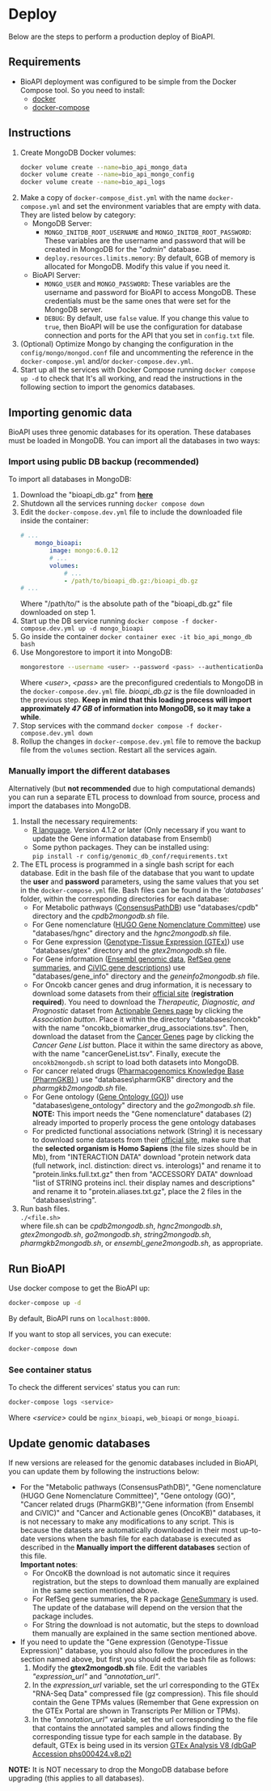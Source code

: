 # Deploy

Below are the steps to perform a production deploy of BioAPI.


## Requirements

- BioAPI deployment was configured to be simple from the Docker Compose tool. So you need to install:
    - [docker](https://docs.docker.com/desktop/#download-and-install)
    - [docker-compose](https://docs.docker.com/compose/install/)


## Instructions

1. Create MongoDB Docker volumes:
    ```bash
    docker volume create --name=bio_api_mongo_data
    docker volume create --name=bio_api_mongo_config
    docker volume create --name=bio_api_logs
    ```
2. Make a copy of `docker-compose_dist.yml` with the name `docker-compose.yml` and set the environment variables that are empty with data. They are listed below by category:
    - MongoDB Server:
        - `MONGO_INITDB_ROOT_USERNAME` and `MONGO_INITDB_ROOT_PASSWORD`: These variables are the username and password that will be created in MongoDB for the "*admin*" database.  
        - `deploy.resources.limits.memory`: By default, 6GB of memory is allocated for MongoDB. Modify this value if you need it.  
    - BioAPI Server:
        - `MONGO_USER` and `MONGO_PASSWORD`: These variables are the username and password for BioAPI to access MongoDB. These credentials must be the same ones that were set for the MongoDB server.
        - `DEBUG`: By default, use `false` value. If you change this value to `true`, then BioAPI will be use the configuration for database connection and ports for the API that you set in `config.txt` file.
3. (Optional) Optimize Mongo by changing the configuration in the `config/mongo/mongod.conf` file and uncommenting the reference in the `docker-compose.yml` and/or `docker-compose.dev.yml`.
4. Start up all the services with Docker Compose running `docker compose up -d` to check that It's all working, and read the instructions in the following section to import the genomics databases.


## Importing genomic data

BioAPI uses three genomic databases for its operation. These databases must be loaded in MongoDB. You can import all the databases in two ways:


### Import using public DB backup (recommended)

To import all databases in MongoDB:
 
1. Download the "bioapi_db.gz" from **[here](https://drive.google.com/file/d/1oBdhC-XoJn-VNEIEpfMWB2Gna--WZ1Wa/view?usp=sharing)**
2. Shutdown all the services running `docker compose down`
3. Edit the `docker-compose.dev.yml` file to include the downloaded file inside the container:
    ```yml
    # ...
        mongo_bioapi:
            image: mongo:6.0.12
            # ...
            volumes:
                # ...
                - /path/to/bioapi_db.gz:/bioapi_db.gz
    # ...
    ```
	Where "/path/to/" is the absolute path of the "bioapi_db.gz" file downloaded on step 1.
4. Start up the DB service running `docker compose -f docker-compose.dev.yml up -d mongo_bioapi`
5. Go inside the container `docker container exec -it bio_api_mongo_db bash`
6. Use Mongorestore to import it into MongoDB:
    ```bash
    mongorestore --username <user> --password <pass> --authenticationDatabase admin --gzip --archive=/bioapi_db.gz
    ```
   Where *\<user\>*, *\<pass\>* are the preconfigured credentials to MongoDB in the `docker-compose.dev.yml` file. *bioapi_db.gz* is the file downloaded in the previous step. **Keep in mind that this loading process will import approximately *47 GB* of information into MongoDB, so it may take a while**.
7. Stop services with the command `docker compose -f docker-compose.dev.yml down`
8. Rollup the changes in `docker-compose.dev.yml` file to remove the backup file from the `volumes` section. Restart all the services again.


### Manually import the different databases

Alternatively (but **not recommended** due to high computational demands) you can run a separate ETL process to download from source, process and import the databases into MongoDB.

1. Install the necessary requirements:  
    - [R language](https://www.r-project.org/). Version 4.1.2 or later (Only necessary if you want to update the Gene information database from Ensembl)
    - Some python packages. They can be installed using:  
        `pip install -r config/genomic_db_conf/requirements.txt`  
2. The ETL process is programmed in a single bash script for each database. Edit in the bash file of the database that you want to update the **user** and **password** parameters, using the same values that you set in the `docker-compose.yml` file. Bash files can be found in the *'databases'* folder, within the corresponding directories for each database:  
    - For Metabolic pathways ([ConsensusPathDB](http://cpdb.molgen.mpg.de/)) use "databases/cpdb" directory and the *cpdb2mongodb.sh* file.
    - For Gene nomenclature ([HUGO Gene Nomenclature Committee](https://www.genenames.org/)) use "databases/hgnc" directory and the *hgnc2mongodb.sh* file.
    - For Gene expression ([Genotype-Tissue Expression (GTEx)](https://gtexportal.org/home/)) use "databases/gtex" directory and the *gtex2mongodb.sh* file.
    - For Gene information ([Ensembl genomic data](https://www.ensembl.org/biomart/martview/), [RefSeq gene summaries](https://www.ncbi.nlm.nih.gov/refseq/), and [CiVIC gene descriptions](https://civicdb.org/welcome)) use "databases/gene_info" directory and the *geneinfo2mongodb.sh* file.  
    - For Oncokb cancer genes and drug information, it is necessary to download some datasets from their [official site](https://www.oncokb.org/actionableGenes) (**registration required**). You need to download the _Therapeutic, Diagnostic, and Prognostic_ dataset from [Actionable Genes page](https://www.oncokb.org/actionableGenes) by clicking the _Association button_. Place it within the directory "databases/oncokb" with the name "oncokb_biomarker_drug_associations.tsv". Then, download the dataset from the [Cancer Genes](https://www.oncokb.org/cancerGenes) page by clicking the _Cancer Gene List_ button. Place it within the same directory as above, with the name "cancerGeneList.tsv". Finally, execute the `oncokb2mongodb.sh` script to load both datasets into MongoDB.
    - For cancer related drugs ([Pharmacogenomics Knowledge Base (PharmGKB) ](https://www.pharmgkb.org/))  use "databases\pharmGKB" directory and the *pharmgkb2mongodb.sh* file.
	- For Gene ontology ([Gene Ontology (GO)](http://geneontology.org/)) use "databases\gene_ontology" directory and the *go2mongodb.sh* file. **NOTE:** This import needs the "Gene nomenclature" databases (2) already imported to properly process the gene ontology databases
    - For predicted functional associations network (String) it is necessary to download some datasets from their [official site](https://string-db.org/cgi/download), make sure that the **selected organism is Homo Sapiens** (the file sizes should be in Mb), from "INTERACTION DATA" download "protein network data (full network, incl. distinction: direct vs. interologs)" and rename it to "protein.links.full.txt.gz" then from "ACCESSORY DATA" download "list of STRING proteins incl. their display names and descriptions" and rename it to "protein.aliases.txt.gz", place the 2 files in the "databases\string".
3. Run bash files.  
    `./<file.sh>`  
    where file.sh can be *cpdb2mongodb.sh*, *hgnc2mongodb.sh*, *gtex2mongodb.sh*, *go2mongodb.sh*, *string2mongodb.sh*, *pharmgkb2mongodb.sh*, or *ensembl_gene2mongodb.sh*, as appropriate.  

## Run BioAPI
Use docker compose to get the BioAPI up:

```bash
docker-compose up -d
```

By default, BioAPI runs on `localhost:8000`.  

If you want to stop all services, you can execute:

```bash
docker-compose down
```


### See container status

To check the different services' status you can run:

```bash
docker-compose logs <service>
```

Where  *\<service\>* could be `nginx_bioapi`, `web_bioapi` or `mongo_bioapi`.


## Update genomic databases
If new versions are released for the genomic databases included in BioAPI, you can update them by following the instructions below:  
- For the "Metabolic pathways (ConsensusPathDB)", "Gene nomenclature (HUGO Gene Nomenclature Committee)", "Gene ontology (GO)", "Cancer related drugs (PharmGKB)","Gene information (from Ensembl and CiVIC)" and "Cancer and Actionable genes (OncoKB)" databases, it is not necessary to make any modifications to any script. This is because the datasets are automatically downloaded in their most up-to-date versions when the bash file for each database is executed as described in the **Manually import the different databases** section of this file.  
**Important notes**: 
  - For OncoKB the download is not automatic since it requires registration, but the steps to download them manually are explained in the same section mentioned above.  
  - For RefSeq gene summaries, the R package [GeneSummary](https://bioconductor.org/packages/release/data/annotation/html/GeneSummary.html) is used. The update of the database will depend on the version that the package includes. 
  - For String the download is not automatic, but the steps to download them manually are explained in the same section mentioned above.
- If you need to update the "Gene expression (Genotype-Tissue Expression)" database, you should also follow the procedures in the section named above, but first you should edit the bash file as follows:  
    1. Modify the **gtex2mongodb.sh** file. Edit the variables *"expression_url"* and *"annotation_url"*.
    1. In the *expression_url* variable, set the url corresponding to the GTEx "RNA-Seq Data" compressed file (gz compression). This file should contain the Gene TPMs values (Remember that Gene expression on the GTEx Portal are shown in Transcripts Per Million or TPMs).
    1. In the *"annotation_url"* variable, set the url corresponding to the file that contains the annotated samples and allows finding the corresponding tissue type for each sample in the database.
  By default, GTEx is being used in its version [GTEx Analysis V8 (dbGaP Accession phs000424.v8.p2)](https://gtexportal.org/home/datasets#datasetDiv1)

**NOTE:** It is NOT necessary to drop the MongoDB database before upgrading (this applies to all databases). 
